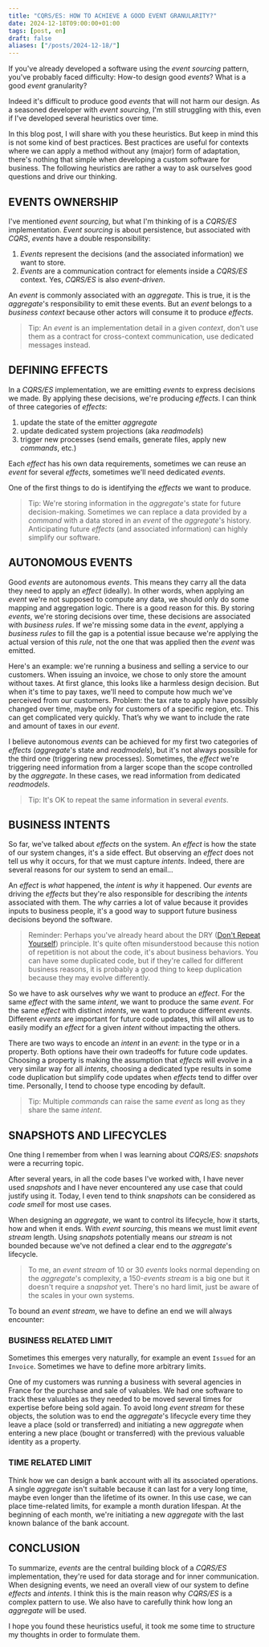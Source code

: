 ```yaml
---
title: "CQRS/ES: HOW TO ACHIEVE A GOOD EVENT GRANULARITY?"
date: 2024-12-18T09:00:00+01:00
tags: [post, en]
draft: false
aliases: ["/posts/2024-12-18/"]
---
```


If you've already developed a software using the _event sourcing_ pattern, you've probably faced difficulty: How-to design good _events_? What is a good _event_ granularity?

Indeed it's difficult to produce good _events_ that will not harm our design. As a seasoned developer with _event sourcing_, I'm still struggling with this, even if I've developed several heuristics over time.  

In this blog post, I will share with you these heuristics. But keep in mind this is not some kind of best practices. Best practices are useful for contexts where we can apply a method without any (major) form of adaptation, there's nothing that simple when developing a custom software for business. The following heuristics are rather a way to ask ourselves good questions and drive our thinking.

## EVENTS OWNERSHIP

I've mentioned _event sourcing_, but what I'm thinking of is a _CQRS/ES_ implementation. _Event sourcing_ is about persistence, but associated with _CQRS_, _events_ have a double responsibility:

1. _Events_ represent the decisions (and the associated information) we want to store.
2. _Events_ are a communication contract for elements inside a _CQRS/ES_ context. Yes, _CQRS/ES_ is also _event-driven_.  

An _event_ is commonly associated with an _aggregate_. This is true, it is the _aggregate_'s responsibility to emit these events. But an _event_ belongs to a _business context_ because other actors will consume it to produce _effects_.

> Tip: An _event_ is an implementation detail in a given _context_, don't use them as a contract for cross-context communication, use dedicated messages instead.

## DEFINING EFFECTS

In a _CQRS/ES_ implementation, we are emitting _events_ to express decisions we made. By applying these decisions, we're producing _effects_. I can think of three categories of _effects_:  

1. update the state of the emitter _aggregate_
2. update dedicated system projections (aka _readmodels_)
3. trigger new processes (send emails, generate files, apply new _commands_, etc.)

Each _effect_ has his own data requirements, sometimes we can reuse an _event_ for several _effects_, sometimes we'll need dedicated _events_.

One of the first things to do is identifying the _effects_ we want to produce.

> Tip: We're storing information in the _aggregate_'s state for future decision-making. Sometimes we can replace a data provided by a _command_ with a data stored in an _event_ of the _aggregate_'s history. Anticipating future _effects_ (and associated information) can highly simplify our software.

## AUTONOMOUS EVENTS

Good _events_ are autonomous _events_. This means they carry all the data they need to apply an _effect_ (ideally). In other words, when applying an _event_ we're not supposed to compute any data, we should only do some mapping and aggregation logic. There is a good reason for this. By storing _events_, we're storing decisions over time, these decisions are associated with _business rules_. If we're missing some data in the _event_, applying a _business rules_ to fill the gap is a potential issue because we're applying the actual version of this _rule_, not the one that was applied then the _event_ was emitted.

Here's an example: we're running a business and selling a service to our customers. When issuing an invoice, we chose to only store the amount without taxes. At first glance, this looks like a harmless design decision. But when it's time to pay taxes, we'll need to compute how much we've perceived from our customers. Problem: the tax rate to apply have possibly changed over time, maybe only for customers of a specific region, etc. This can get complicated very quickly. That’s why we want to include the rate and amount of taxes in our _event_.  

I believe autonomous _events_ can be achieved for my first two categories of _effects_ (_aggregate_'s state and _readmodels_), but it's not always possible for the third one (triggering new processes). Sometimes, the _effect_ we're triggering need information from a larger scope than the scope controlled by the _aggregate_. In these cases, we read information from dedicated _readmodels_.

> Tip: It's OK to repeat the same information in several _events_.

## BUSINESS INTENTS

So far, we've talked about _effects_ on the system. An _effect_ is how the state of our system changes, it's a side effect. But observing an _effect_ does not tell us why it occurs, for that we must capture _intents_. Indeed, there are several reasons for our system to send an email...  

An _effect_ is _what_ happened, the _intent_ is _why_ it happened. Our _events_ are driving the _effects_ but they're also responsible for describing the _intents_ associated with them. The _why_ carries a lot of value because it provides inputs to business people, it's a good way to support future business decisions beyond the software.  

> Reminder: Perhaps you've already heard about the DRY ([Don't Repeat Yourself](/posts/2021-05-26)) principle. It's quite often misunderstood because this notion of repetition is not about the code, it's about business behaviors. You can have some duplicated code, but if they're called for different business reasons, it is probably a good thing to keep duplication because they may evolve differently.  

So we have to ask ourselves _why_ we want to produce an _effect_. For the same _effect_ with the same _intent_, we want to produce the same _event_. For the same _effect_ with distinct _intents_, we want to produce different _events_. Different _events_ are important for future code updates, this will allow us to easily modify an _effect_ for a given _intent_ without impacting the others.  

There are two ways to encode an _intent_ in an _event_: in the type or in a property. Both options have their own tradeoffs for future code updates. Choosing a property is making the assumption that _effects_ will evolve in a very similar way for all _intents_, choosing a dedicated type results in some code duplication but simplify code updates when _effects_ tend to differ over time. Personally, I tend to choose type encoding by default.  

> Tip: Multiple _commands_ can raise the same _event_ as long as they share the same _intent_.

## SNAPSHOTS AND LIFECYCLES

One thing I remember from when I was learning about _CQRS/ES_: _snapshots_ were a recurring topic.  

After several years, in all the code bases I've worked with, I have never used _snapshots_ and I have never encountered any use case that could justify using it. Today, I even tend to think _snapshots_ can be considered as _code smell_ for most use cases.  

When designing an _aggregate_, we want to control its lifecycle, how it starts, how and when it ends. With _event sourcing_, this means we must limit _event stream_ length. Using _snapshots_ potentially means our _stream_ is not bounded because we've not defined a clear end to the _aggregate_'s lifecycle.

> To me, an _event stream_ of 10 or 30 _events_ looks normal depending on the _aggregate_'s complexity, a 150-_events stream_ is a big one but it doesn't require a _snapshot_ yet. There's no hard limit, just be aware of the scales in your own systems.

To bound an _event stream_, we have to define an end we will always encounter:  

### BUSINESS RELATED LIMIT

Sometimes this emerges very naturally, for example an event `Issued` for an `Invoice`. Sometimes we have to define more arbitrary limits.

One of my customers was running a business with several agencies in France for the purchase and sale of valuables. We had one software to track these valuables as they needed to be moved several times for expertise before being sold again. To avoid long _event stream_ for these objects, the solution was to end the _aggregate_'s lifecycle every time they leave a place (sold or transferred) and initiating a new _aggregate_ when entering a new place (bought or transferred) with the previous valuable identity as a property.  

### TIME RELATED LIMIT

Think how we can design a bank account with all its associated operations. A single _aggregate_ isn't suitable because it can last for a very long time, maybe even longer than the lifetime of its owner. In this use case, we can place time-related limits, for example a month duration lifespan. At the beginning of each month, we're initiating a new _aggregate_ with the last known balance of the bank account.

## CONCLUSION

To summarize, _events_ are the central building block of a _CQRS/ES_ implementation, they're used for data storage and for inner communication. When designing events, we need an overall view of our system to define _effects_ and _intents_. I think this is the main reason why _CQRS/ES_ is a complex pattern to use. We also have to carefully think how long an _aggregate_ will be used.  

I hope you found these heuristics useful, it took me some time to structure my thoughts in order to formulate them.  
